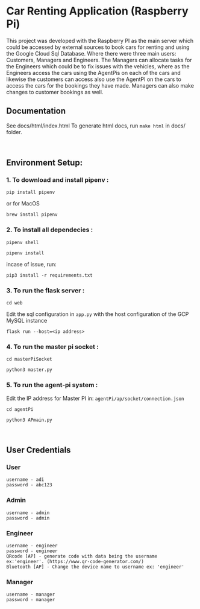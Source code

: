 # Car Renting Application (Raspberry Pi)

This project was developed with the Raspberry PI as the main server which could be accessed by external sources to book cars for renting and using the Google Cloud Sql Database. Where there were three main users: Customers, Managers and Engineers. The Managers can allocate tasks for the Engineers which could be to fix issues with the vehicles, where as the Engineers access the cars using the AgentPis on each of the cars and likewise the customers can access also use the AgentPI on the cars to access the cars for the bookings they have made. Managers can also make changes to customer bookings as well.

## Documentation
See docs/html/index.html
To generate html docs, run ```make html```
in docs/ folder. 
<p>&nbsp;</p>

## Environment Setup:

### 1. To download and install pipenv :
```
pip install pipenv
```
or for MacOS
```
brew install pipenv
```

### 2. To install all dependecies :
```
pipenv shell
```
```
pipenv install
```
incase of issue, run:
```
pip3 install -r requirements.txt
```
### 3. To run the flask server :
```
cd web
```
Edit the sql configuration in `app.py` with the host configuration of the GCP MySQL instance 
```
flask run --host=<ip address>
```
### 4. To run the master pi socket :
```
cd masterPiSocket
```
```
python3 master.py
```
### 5. To run the agent-pi system :
Edit the IP address for Master PI in: `agentPi/ap/socket/connection.json`
```
cd agentPi
```
```
python3 APmain.py
```
<p>&nbsp;</p>

## User Credentials
### User
```
username - adi
password - abc123
```
### Admin
```
username - admin
password - admin
```
### Engineer
```
username - engineer
password - engineer
QRcode [AP] - generate code with data being the username ex:'engineer'. (https://www.qr-code-generator.com/)
Bluetooth [AP] - Change the device name to username ex: 'engineer'
```
### Manager
```
username - manager
password - manager
```


